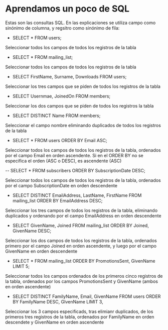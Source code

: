 # Aprendamos un poco de SQL

Estas son las consultas SQL. En las explicaciones se utiliza campo como sinónimo de columna, y regsitro como sinónimo de fila:

- SELECT \* FROM users;

Seleccionar todos los campos de todos los registros de la tabla

- SELECT \* FROM mailing_list;

Seleccionar todos los campos de todos los registros de la tabla

- SELECT FirstName, Surname, Downloads FROM users;

Seleccionar los tres campos que se piden de todos los registros de la tabla

- SELECT Usernmae, JoinedOn FROM members;

Seleccionar los dos campos que se piden de todos los registros la tabla

- SELECT DISTINCT Name FROM members;

Seleccionar el campo nombre eliminando duplicados de todos los registros de la tabla

- SELECT \* FROM users ORDER BY Email ASC;

Seleccionar todos los campos de todos los registros de la tabla, ordenados por el campo Email en orden ascendente. Si en el ORDER BY no se especifica el orden (ASC o DESC), es ascendente (ASC)

-- SELECT \* FROM subscribers ORDER BY SubscriptionDate DESC;

Seleccionar todos los campos de todos los registros de la tabla, ordenados por el campo SubscriptionDate en orden descendente

- SELECT DISTINCT EmailAddress, LastName, FirstName FROM mailing_list ORDER BY EmailAddress DESC;

Seleccionar los tres campos de todos los registros de la tabla, eliminando duplicados y ordenando por el campo EmailAddress en orden descendente

- SELECT GivenName, Joined FROM mailing_list ORDER BY Joined, GivenName DESC;

Seleccionar los dos campos de todos los registros de la tabla, ordenados primero por el campo Joined en orden ascendente, y luego por el campo GivenName en orden descendente

- SELECT \* FROM mailing_list ORDER BY PromotionsSent, GivenName LIMIT 5;

Seleccionar todos los campos ordenados de los primeros cinco registros de la tabla, ordenados por los campos PromotionsSent y GivenName (ambos en orden ascendente)

- SELECT DISTINCT FamilyName, Email, GivenName FROM users ORDER BY FamilyName DESC, GIvenName LIMIT 3,

Seleccionar los 3 campos especificads, tras elimianr duplicados, de los primeros tres registros de la tabla, ordenados por FamilyName en orden descendete y GivenName en orden ascendente
